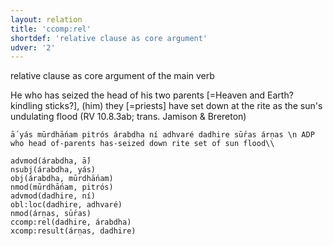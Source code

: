 ```yaml
---
layout: relation
title: 'ccomp:rel'
shortdef: 'relative clause as core argument'
udver: '2'
---
```


relative clause as core argument of the main verb

He who has seized the head of his two parents [=Heaven and Earth? kindling sticks?], (him) they [=priests] have set down at the rite as the sun's undulating flood (RV 10.8.3ab; trans. Jamison & Brereton)

~~~ sdparse
ā́ yás mūrdhā́nam pitrós árabdha ní adhvaré dadhire sū́ras árṇas \n ADP who head of-parents has-seized down rite set of sun flood\\

advmod(árabdha, ā́)
nsubj(árabdha, yás)
obj(árabdha, mūrdhā́nam)
nmod(mūrdhā́nam, pitrós)
advmod(dadhire, ní)
obl:loc(dadhire, adhvaré)
nmod(árṇas, sū́ras)
ccomp:rel(dadhire, árabdha)
xcomp:result(árṇas, dadhire)
~~~
